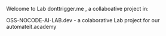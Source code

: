 Welcome to Lab donttrigger.me , a collaboative project in:

 OSS-NOCODE-AI-LAB.dev - a colaborative Lab project for our automateit.academy

